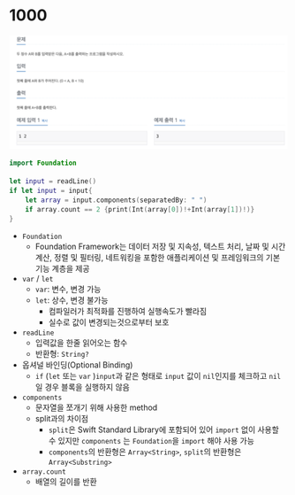 # 1000

![1000.png](1000.png)

```swift
import Foundation

let input = readLine()
if let input = input{
    let array = input.components(separatedBy: " ")
    if array.count == 2 {print(Int(array[0])!+Int(array[1])!)}
}
```

- `Foundation`
    - Foundation Framework는 데이터 저장 및 지속성, 텍스트 처리, 날짜 및 시간 계산, 정렬 및 필터링, 네트워킹을 포함한 애플리케이션 및 프레임워크의 기본 기능 계층을 제공
- `var` / `let`
    - `var`: 변수, 변경 가능
    - `let`: 상수, 변경 불가능
        - 컴파일러가 최적화를 진행하여 실행속도가 빨라짐
        - 실수로 값이 변경되는것으로부터 보호
- `readLine`
    - 입력값을 한줄 읽어오는 함수
    - 반환형: `String?`
- 옵셔널 바인딩(Optional Binding)
    - `if` (`let` 또는 `var` )`input`과 같은 형태로 `input` 값이 `nil`인지를 체크하고 `nil`일 경우 블록을 실행하지 않음
- `components`
    - 문자열을 쪼개기 위해 사용한 method
    - split과의 차이점
        - `split`은 Swift Standard Library에 포함되어 있어 `import` 없이 사용할 수 있지만 `components`
        는 `Foundation`을 `import` 해야 사용 가능
        - `components`의 반환형은 `Array<String>`, `split`의 반환형은 `Array<Substring>`
- `array.count`
    - 배열의 길이를 반환
